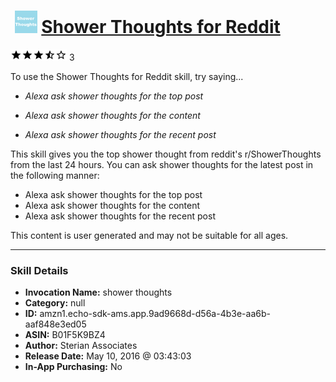 # &nbsp;<img src="skill_icon" alt="Shower Thoughts for Reddit icon" width="36"> [Shower Thoughts for Reddit](http://alexa.amazon.com/#skills/amzn1.echo-sdk-ams.app.9ad9668d-d56a-4b3e-aa6b-aaf848e3ed05)
![3.5 stars](../../images/ic_star_black_18dp_1x.png)![3.5 stars](../../images/ic_star_black_18dp_1x.png)![3.5 stars](../../images/ic_star_black_18dp_1x.png)![3.5 stars](../../images/ic_star_half_black_18dp_1x.png)![3.5 stars](../../images/ic_star_border_black_18dp_1x.png) 3

To use the Shower Thoughts for Reddit skill, try saying...

* *Alexa ask shower thoughts for the top post*

* *Alexa ask shower thoughts for the content*

* *Alexa ask shower thoughts for the recent post*

This skill gives you the top shower thought from reddit's r/ShowerThoughts from the last 24 hours. You can ask shower thoughts for the latest post in the following manner:

- Alexa ask shower thoughts for the top post
- Alexa ask shower thoughts for the content
- Alexa ask shower thoughts for the recent post

This content is user generated and may not be suitable for all ages.

***

### Skill Details

* **Invocation Name:** shower thoughts
* **Category:** null
* **ID:** amzn1.echo-sdk-ams.app.9ad9668d-d56a-4b3e-aa6b-aaf848e3ed05
* **ASIN:** B01F5K9BZ4
* **Author:** Sterian Associates
* **Release Date:** May 10, 2016 @ 03:43:03
* **In-App Purchasing:** No

